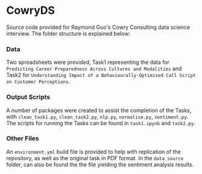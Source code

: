 # CowryDS

Source code provided for Raymond Guo's Cowry Consulting data science interview. The folder structure is explained below:

### Data

Two spreadsheets were provided, Task1 representing the data for `Predicting Career Preparedness Across Cultures and Modalities` and Task2 for `Understanding Impact of a Behaviourally-Optimised Call Script on Customer Perceptions`.

### Output Scripts

A number of packages were created to assist the completion of the Tasks, with `clean_task1.py`, `clean_task2.py`, `nlp.py`, `normalise.py`, `sentiment.py`. The scripts for running the Tasks can be found in `task1.ipynb` and `task2.py`.

### Other Files

An `environment.yml` build file is provided to help with replication of the repository, as well as the original task in PDF format. In the `data_source` folder, can also be found the the file yielding the sentiment analysis results.